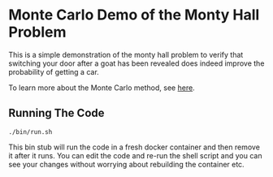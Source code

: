 # Monte Carlo Demo of the Monty Hall Problem

This is a simple demonstration of the monty hall problem to verify that switching your door after a goat has been revealed does indeed improve the probability of getting a car.

To learn more about the Monte Carlo method, see [here](https://en.wikipedia.org/wiki/Monte_Carlo_method).

## Running The Code
```
./bin/run.sh
```

This bin stub will run the code in a fresh docker container and then remove it after it runs. You can edit the code and re-run the shell script and you can see your changes without worrying about rebuilding the container etc.